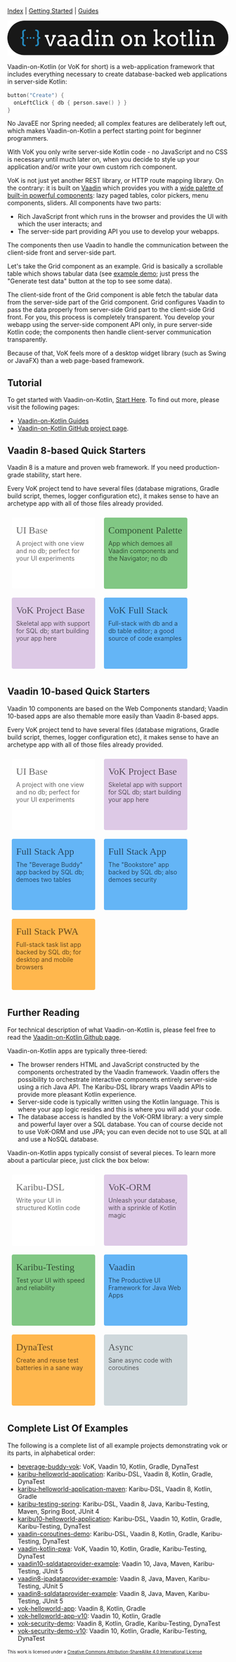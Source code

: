[Index](index.html) | [Getting Started](gettingstarted.html) | [Guides](vok-guides.html)

![VoK Logo](iconography/vok_logo_small.svg)

Vaadin-on-Kotlin (or VoK for short) is a web-application framework that includes everything necessary to create database-backed web applications in server-side Kotlin:

```kotlin
button("Create") {
  onLeftClick { db { person.save() } }
}
```

No JavaEE nor Spring needed; all complex features are deliberately left out, which makes Vaadin-on-Kotlin a perfect
starting point for beginner programmers.

With VoK you only write server-side Kotlin code - no JavaScript and no CSS is necessary until much later on, when you decide
to style up your application and/or write your own custom rich component. 

VoK is not just yet another REST library, or HTTP route mapping library. On the contrary: it is built on [Vaadin](https://vaadin.com) which provides you with a
[wide palette of built-in powerful components](https://karibu-uitest.herokuapp.com/): lazy paged tables, color pickers, menu components, sliders.
All components have two parts:

* Rich JavaScript front which runs in the browser and provides the UI with which the user interacts; and
* The server-side part providing API you use to develop your webapps.

The components then use Vaadin to handle the communication
between the client-side front and server-side part.

Let's take the Grid component as an example. Grid is basically a scrollable table which shows tabular data
(see [example demo](https://vok-crud.herokuapp.com/crud); just press the "Generate test data" button at the top to see some data).

The client-side front of the Grid component is able fetch
the tabular data from the server-side part of the Grid component. Grid configures Vaadin to pass the data properly from server-side Grid
part to the client-side Grid front. For you, this process is completely transparent.
You develop your webapp using the server-side component API only, in pure server-side Kotlin code; the components then handle
client-server communication transparently.

Because of that, VoK feels more of a desktop widget library (such as Swing or JavaFX) than a web page-based framework.

## Tutorial

To get started with Vaadin-on-Kotlin, [Start Here](gettingstarted.html). To find out more, please visit the following pages:

* [Vaadin-on-Kotlin Guides](vok-guides.md)
* [Vaadin-on-Kotlin GitHub project page](https://github.com/mvysny/vaadin-on-kotlin).

## Vaadin 8-based Quick Starters

<style>
.box {
  border-radius: 4px;
  padding: 16px 10px;
  margin: 10px;
  width: 170px;
  height: 130px;
  transition: box-shadow 200ms;
  transition-timing-function: cubic-bezier(0.55, 0, 0.1, 1);
  color: rgba(0, 0, 0, 0.6);
  cursor: pointer;
}
.box:hover {
  box-shadow: 0 5px 10px rgba(0,0,0,.15);
}
.app {
  background: rgb(221, 201, 230);
}
.fe {
  background: rgb(129, 199, 132);
}
.md {
  background: rgb(255, 255, 255);
}
.go {
  background: rgb(100, 181, 246);
}
.au {
  background: rgb(255, 183, 77);
}
.pt {
  background: rgb(207, 216, 220);
}
.box .caption {
  font-size: 22px;
  font-family: Arvo, Monaco, serif;
}
.box .body {
  padding-top: 8px;
  font-size: 14px;
}
</style>

Vaadin 8 is a mature and proven web framework. If you need production-grade stability, start here.

Every VoK project tend to have several files (database migrations, Gradle build script, themes, logger configuration etc), it makes sense to
have an archetype app with all of those files already provided.

<div style="display: flex; flex-wrap: wrap">
<div onclick="location.href='https://github.com/mvysny/karibu-helloworld-application';" class="box md"><div class="caption">UI Base</div><div class="body">A project with one view and no db; perfect for your UI experiments</div></div>
<div onclick="location.href='https://github.com/mvysny/karibu-dsl/tree/master/karibu-dsl-v8#component-palette-app';" class="box fe"><div class="caption">Component Palette</div><div class="body">App which demoes all Vaadin components and the Navigator; no db</div></div>
<div onclick="location.href='https://github.com/mvysny/vok-helloworld-app';" class="box app"><div class="caption">VoK Project Base</div><div class="body">Skeletal app with support for SQL db; start building your app here</div></div>
<div onclick="location.href='https://github.com/mvysny/vaadin-on-kotlin#example-project';" class="box go"><div class="caption">VoK Full Stack</div><div class="body">Full-stack with db and a db table editor; a good source of code examples</div></div>
</div>

## Vaadin 10-based Quick Starters

Vaadin 10 components are based on the Web Components standard; Vaadin 10-based apps are also themable more easily than Vaadin 8-based apps.

Every VoK project tend to have several files (database migrations, Gradle build script, themes, logger configuration etc), it makes sense to
have an archetype app with all of those files already provided.

<div style="display: flex; flex-wrap: wrap">
<div onclick="location.href='https://github.com/mvysny/karibu10-helloworld-application';" class="box md"><div class="caption">UI Base</div><div class="body">A project with one view and no db; perfect for your UI experiments</div></div>
<div onclick="location.href='https://github.com/mvysny/vok-helloworld-app-v10';" class="box app"><div class="caption">VoK Project Base</div><div class="body">Skeletal app with support for SQL db; start building your app here</div></div>
<div onclick="location.href='https://github.com/mvysny/beverage-buddy-vok';" class="box go"><div class="caption">Full Stack App</div><div class="body">The "Beverage Buddy" app backed by SQL db; demoes two tables</div></div>
<div onclick="location.href='https://github.com/mvysny/beverage-buddy-vok';" class="box go"><div class="caption">Full Stack App</div><div class="body">The "Bookstore" app backed by SQL db; also demoes security</div></div>
<div onclick="location.href='https://github.com/mvysny/vaadin-kotlin-pwa';" class="box au"><div class="caption">Full Stack PWA</div><div class="body">Full-stack task list app backed by SQL db; for desktop and mobile browsers</div></div>
</div>

## Further Reading

For technical description of what Vaadin-on-Kotlin is, please feel free to read the [Vaadin-on-Kotlin Github page](https://github.com/mvysny/vaadin-on-kotlin).

Vaadin-on-Kotlin apps are typically three-tiered:

* The browser renders HTML and JavaScript constructed by the components orchestrated by the Vaadin framework. Vaadin offers the possibility to orchestrate
  interactive components entirely server-side using a rich Java API. The Karibu-DSL library wraps Vaadin APIs to provide more pleasant Kotlin experience.
* Server-side code is typically written using the Kotlin language. This is where your app logic resides and this is where you will add your code.
* The database access is handled by the VoK-ORM library: a very simple and powerful layer over a SQL database. You can of course decide not to use
  VoK-ORM and use JPA; you can even decide not to use SQL at all and use a NoSQL database.

Vaadin-on-Kotlin apps typically consist of several pieces. To learn more about a particular piece, just click the box below: 

<div style="display: flex; flex-wrap: wrap">
<div onclick="location.href='https://github.com/mvysny/karibu-dsl';" class="box md"><div class="caption">Karibu-DSL</div><div class="body">Write your UI in structured Kotlin code</div></div>
<div onclick="location.href='https://github.com/mvysny/vok-orm';" class="box app"><div class="caption">VoK-ORM</div><div class="body">Unleash your database, with a sprinkle of Kotlin magic</div></div>
<div onclick="location.href='https://github.com/mvysny/karibu-testing';" class="box fe"><div class="caption">Karibu-Testing</div><div class="body">Test your UI with speed and reliability</div></div>
<div onclick="location.href='https://vaadin.com/';" class="box go"><div class="caption">Vaadin</div><div class="body">The Productive UI Framework for Java Web Apps</div></div>
<div onclick="location.href='https://github.com/mvysny/dynatest';" class="box au"><div class="caption">DynaTest</div><div class="body">Create and reuse test batteries in a sane way</div></div>
<div onclick="location.href='https://github.com/mvysny/vaadin-coroutines-demo';" class="box pt"><div class="caption">Async</div><div class="body">Sane async code with coroutines</div></div>
</div>

## Complete List Of Examples

The following is a complete list of all example projects demonstrating vok or its parts, in alphabetical order:

* [beverage-buddy-vok](https://github.com/mvysny/beverage-buddy-vok): VoK, Vaadin 10, Kotlin, Gradle, DynaTest
* [karibu-helloworld-application](https://github.com/mvysny/karibu-helloworld-application): Karibu-DSL, Vaadin 8, Kotlin, Gradle, DynaTest
* [karibu-helloworld-application-maven](https://github.com/mvysny/karibu-helloworld-application-maven): Karibu-DSL, Vaadin 8, Kotlin, Gradle
* [karibu-testing-spring](https://github.com/mvysny/karibu-testing-spring): Karibu-DSL, Vaadin 8, Java, Karibu-Testing, Maven, Spring Boot, JUnit 4
* [karibu10-helloworld-application](https://github.com/mvysny/karibu10-helloworld-application): Karibu-DSL, Vaadin 10, Kotlin, Gradle, Karibu-Testing, DynaTest
* [vaadin-coroutines-demo](https://github.com/mvysny/vaadin-coroutines-demo): Karibu-DSL, Vaadin 8, Kotlin, Gradle, Karibu-Testing, DynaTest
* [vaadin-kotlin-pwa](https://github.com/mvysny/vaadin-coroutines-demo): VoK, Vaadin 10, Kotlin, Gradle, Karibu-Testing, DynaTest
* [vaadin10-sqldataprovider-example](https://github.com/mvysny/vaadin10-sqldataprovider-example): Vaadin 10, Java, Maven, Karibu-Testing, JUnit 5
* [vaadin8-jpadataprovider-example](https://github.com/mvysny/vaadin8-jpadataprovider-example): Vaadin 8, Java, Maven, Karibu-Testing, JUnit 5
* [vaadin8-sqldataprovider-example](https://github.com/mvysny/vaadin8-sqldataprovider-example): Vaadin 8, Java, Maven, Karibu-Testing, JUnit 5
* [vok-helloworld-app](https://github.com/mvysny/vok-helloworld-app): Vaadin 8, Kotlin, Gradle
* [vok-helloworld-app-v10](https://github.com/mvysny/vok-helloworld-app-v10): Vaadin 10, Kotlin, Gradle
* [vok-security-demo](https://github.com/mvysny/vok-security-demo): Vaadin 8, Kotlin, Gradle, Karibu-Testing, DynaTest
* [vok-security-demo-v10](https://github.com/mvysny/vok-security-demo-v10): Vaadin 10, Kotlin, Gradle, Karibu-Testing, DynaTest

<sub><sup>This work is licensed under a [Creative Commons Attribution-ShareAlike 4.0 International License](https://creativecommons.org/licenses/by-sa/4.0/)</sup></sub>
